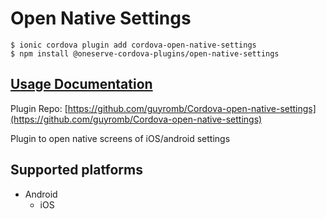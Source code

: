 # Open Native Settings

```text
$ ionic cordova plugin add cordova-open-native-settings
$ npm install @oneserve-cordova-plugins/open-native-settings
```

## [Usage Documentation](https://oneserve.gitbook.io/oneserve-cordova-plugins/plugins/open-native-settings/)

Plugin Repo: [https://github.com/guyromb/Cordova-open-native-settings](https://github.com/guyromb/Cordova-open-native-settings)

Plugin to open native screens of iOS/android settings

## Supported platforms

* Android
  * iOS

